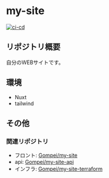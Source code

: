 # my-site

[![ci-cd](https://github.com/Gompei/my-site/actions/workflows/cicd.yml/badge.svg)](https://github.com/Gompei/my-site/actions/workflows/cicd.yml)

## リポジトリ概要

自分のWEBサイトです。

## 環境

- Nuxt
- tailwind

## その他

### 関連リポジトリ

- フロント: [Gompei/my-site](https://github.com/Gompei/my-site)
- api: [Gompei/my-site-api](https://github.com/Gompei/my-site-api)
- インフラ: [Gompei/my-site-terraform](https://github.com/Gompei/my-site-terraform)